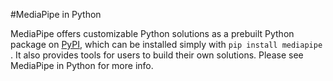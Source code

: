 #MediaPipe in Python

MediaPipe offers customizable Python solutions as a prebuilt Python package on [PyPI](https://pypi.org/project/mediapipe/), which can be installed simply with ```pip install mediapipe``` . It also provides tools for users to build their own solutions. Please see MediaPipe in Python for more info.
